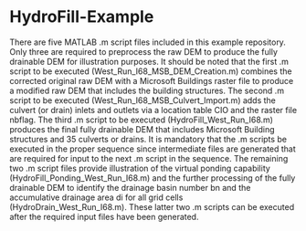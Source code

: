 # HydroFill-Example

There are five MATLAB .m script files included in this example repository. Only three are required to preprocess the raw DEM to produce the fully drainable DEM for illustration purposes. It should be noted that the first .m script to be executed (West_Run_I68_MSB_DEM_Creation.m) combines the corrected original raw DEM with a Microsoft Buildings raster file to produce a modified raw DEM that includes the building structures. The second .m script to be executed (West_Run_I68_MSB_Culvert_Import.m) adds the culvert (or drain) inlets and outlets via a location table CIO and the raster file nbflag. The third .m script to be executed (HydroFill_West_Run_I68.m) produces the final fully drainable DEM that includes Microsoft Building structures and 35 culverts or drains. It is mandatory that the .m scripts be executed in the proper sequence since intermediate files are generated that are required for input to the next .m script in the sequence. The remaining two .m script files provide illustration of the virtual ponding capability (HydroFill_Ponding_West_Run_I68.m) and the further processing of the fully drainable DEM to identify the drainage basin number bn and the accumulative drainage area di for all grid cells (HydroDrain_West_Run_I68.m). These latter two .m scripts can be executed after the required input files have been generated.
